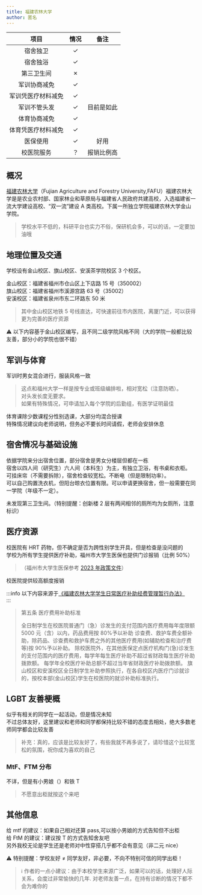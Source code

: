 ```yaml
---
title: 福建农林大学
author: 匿名
---
```


|        项目        | 情况 |    备注    |
| :----------------: | :--: | :--------: |
|      宿舍独卫      |  ✓   |            |
|      宿舍独浴      |  ✓   |            |
|     第三卫生间     |  ✗   |            |
|    军训协商减免    |  ✓   |            |
| 军训凭医疗材料减免 |  ✓   |            |
|    军训不管头发    |  ✓   | 目前是如此 |
|    体育协商减免    |  ✓   |            |
| 体育凭医疗材料减免 |  ✓   |            |
|      医保使用      |  ✓   |    好用    |
|     校医院服务     |  ？  | 报销比例高 |

## 概况

[福建农林大学](https://www.fafu.edu.cn/)（Fujian Agriculture and Forestry University,FAFU）福建农林大学是是农业农村部、国家林业和草原局与福建省人民政府共建高校，入选福建省一流大学建设高校、“双一流”建设 A 类高校。下属一所独立学院福建农林大学金山学院。

> 学校水平不低的，科研平台也实力不俗，保研机会多，可以的话，一定要加油哦

## 地理位置及交通

学校设有金山校区、旗山校区、安溪茶学院校区 3 个校区。

金山校区：福建省福州市仓山区上下店路 15 号（350002）  
旗山校区：福建省福州市溪源宫路 63 号（35002）  
安溪校区：福建省泉州市东二环路东 50 米

> 其中金山校区地铁 5 号线直达，可快速前往市内医院，离厦门近，可以获得更为完善的医疗资源

⚠️ 以下内容基于金山校区编写，且不同二级学院风格不同（大的学院一般都比较友善，部分小的学院也很不错）

## 军训与体育

军训时男女混合进行，服装风格一致

> 这点和福州大学一样是按专业或班级编排啦，相对宽松（注意防晒）。  
> 对头发长度无要求。  
> 如果有特殊情况，可申请加入每个学院的后勤组，有医学证明最佳

体育课除少数课程分性别选课，大部分均混合授课  
特殊情况建议向老师说明，但务必不要长时间请假，老师会安排休息

## 宿舍情况与基础设施

依据学院来分出宿舍位置，部分宿舍是男女分楼层但都在一栋  
宿舍以四人间（研究生）六人间（本科生）为主，有独立卫浴，有书桌和衣柜。  
可挂床帘（不需要拆除），宿舍检查较宽松。不断电（但是限制功率）。  
可以自己购置洗衣机，但阳台晾衣位置有限。可以申请更换宿舍，但一般需要在同一学院（年级不一定）。

未发现第三卫生间。（特别提醒：创新楼 2 层有两间相邻的厕所均为女厕所，注意标识）

## 医疗资源

校医院有 HRT 药物，但不确定是否为跨性别学生开具，但是检查是没问题的  
学校为所有学生提供医疗补助，福州市大学生医保也提供门诊报销（比例 50%）

> （福州市大学生医保参考 [2023 年政策文件](https://www.fuzhou.gov.cn/zfxxgkzl/szfbmjxsqxxgk/szfbmxxgk/fzsylbzj/zfxxgkml/zcwj/202306/t20230629_4629171.htm)）

校医院提供较高额度报销

:::info
以下内容来源于[《福建农林大学学生日常医疗补助经费管理暂行办法》](https://hqc.fafu.edu.cn/31/31/c12279a340273/page.htm)  
:::

> 第五条 医疗费用补助标准
>
> 全日制学生在校医院普通门（急）诊发生的支付范围内医疗费用每年度限额 5000 元（含）以内，药品费用按 80%予以补助
> 诊查费、救护车费全额补助，除药品、诊查费和救护车费之外的其他医疗费用(如辅助检查和治疗费等)按 90%予以补助。
> 除校医院外，在其他医保定点医疗机构门(急)诊发生的支付范围内的医疗费用，每学年每生医疗补助不超过省财政每生医疗补助拨款额。
> 每学年全校医疗补助总额不超过当年省财政医疗补助拨款额。
> 旗山校区和安溪校区全日制学生补助参照执行，在各自校区内医疗门诊就诊的，按校本部(金山校区)学生在校医院的就诊补助标准执行。

## LGBT 友善梗概

似乎有相关的同学在一起活动，但是情况未知  
不过总体友好，这里建议和老师和同学都保持比较不错的态度去相处，绝大多数老师同学都会比较友善

> 补充：真的，应该是比较友好了，有些我就不再多说了，请珍惜这个比较宽松的氛围，祝你成为喜欢的自己

### MtF、FTM 分布

不详，但是有小男娘（）和铁 T

> 不愿意出柜就按这个来吧

## 其他信息

给 mtf 的建议：如果自己相对还算 pass,可以按小男娘的方式告知但不出柜  
给 FtM 的建议：建议按 T 的方式告知舍友吧  
另外我校无论是学生还是老师对中性穿搭几乎都不会有意见（非二元 nice）

⚠️ 特别提醒：学校友好 ≠ 同学友好，非必要，不向不特别可信的同学出柜！

> ℹ️ 作者的一点小建议：由于本校学生来源广泛，如果可以的话，处理好人际关系，会度过非常愉快的几年.
> 对老师友善一点，在持有诊断的情况下都不会为难你的
